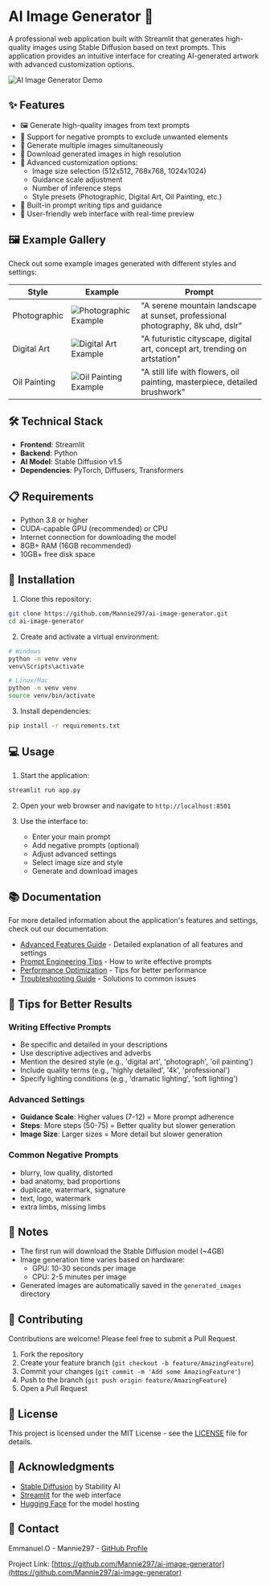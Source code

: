 # AI Image Generator 🎨

A professional web application built with Streamlit that generates high-quality images using Stable Diffusion based on text prompts. This application provides an intuitive interface for creating AI-generated artwork with advanced customization options.

![AI Image Generator Demo](https://raw.githubusercontent.com/Mannie297/ai-image-generator/main/docs/examples/demo.png)

## ✨ Features

- 🖼️ Generate high-quality images from text prompts
- 🚫 Support for negative prompts to exclude unwanted elements
- 🔄 Generate multiple images simultaneously
- 💾 Download generated images in high resolution
- 🎯 Advanced customization options:
  - Image size selection (512x512, 768x768, 1024x1024)
  - Guidance scale adjustment
  - Number of inference steps
  - Style presets (Photographic, Digital Art, Oil Painting, etc.)
- 📝 Built-in prompt writing tips and guidance
- 🎨 User-friendly web interface with real-time preview

## 🖼️ Example Gallery

Check out some example images generated with different styles and settings:

| Style | Example | Prompt |
|-------|---------|--------|
| Photographic | ![Photographic Example](https://raw.githubusercontent.com/Mannie297/ai-image-generator/main/docs/examples/photographic.png) | "A serene mountain landscape at sunset, professional photography, 8k uhd, dslr" |
| Digital Art | ![Digital Art Example](https://raw.githubusercontent.com/Mannie297/ai-image-generator/main/docs/examples/digital_art.png) | "A futuristic cityscape, digital art, concept art, trending on artstation" |
| Oil Painting | ![Oil Painting Example](https://raw.githubusercontent.com/Mannie297/ai-image-generator/main/docs/examples/oil_painting.png) | "A still life with flowers, oil painting, masterpiece, detailed brushwork" |

## 🛠️ Technical Stack

- **Frontend**: Streamlit
- **Backend**: Python
- **AI Model**: Stable Diffusion v1.5
- **Dependencies**: PyTorch, Diffusers, Transformers

## 📋 Requirements

- Python 3.8 or higher
- CUDA-capable GPU (recommended) or CPU
- Internet connection for downloading the model
- 8GB+ RAM (16GB recommended)
- 10GB+ free disk space

## 🚀 Installation

1. Clone this repository:
```bash
git clone https://github.com/Mannie297/ai-image-generator.git
cd ai-image-generator
```

2. Create and activate a virtual environment:
```bash
# Windows
python -m venv venv
venv\Scripts\activate

# Linux/Mac
python -m venv venv
source venv/bin/activate
```

3. Install dependencies:
```bash
pip install -r requirements.txt
```

## 💻 Usage

1. Start the application:
```bash
streamlit run app.py
```

2. Open your web browser and navigate to `http://localhost:8501`

3. Use the interface to:
   - Enter your main prompt
   - Add negative prompts (optional)
   - Adjust advanced settings
   - Select image size and style
   - Generate and download images

## 📚 Documentation

For more detailed information about the application's features and settings, check out our documentation:

- [Advanced Features Guide](docs/advanced_features.md) - Detailed explanation of all features and settings
- [Prompt Engineering Tips](docs/advanced_features.md#prompt-engineering) - How to write effective prompts
- [Performance Optimization](docs/advanced_features.md#performance-optimization) - Tips for better performance
- [Troubleshooting Guide](docs/advanced_features.md#troubleshooting) - Solutions to common issues

## 🎨 Tips for Better Results

### Writing Effective Prompts
- Be specific and detailed in your descriptions
- Use descriptive adjectives and adverbs
- Mention the desired style (e.g., 'digital art', 'photograph', 'oil painting')
- Include quality terms (e.g., 'highly detailed', '4k', 'professional')
- Specify lighting conditions (e.g., 'dramatic lighting', 'soft lighting')

### Advanced Settings
- **Guidance Scale**: Higher values (7-12) = More prompt adherence
- **Steps**: More steps (50-75) = Better quality but slower generation
- **Image Size**: Larger sizes = More detail but slower generation

### Common Negative Prompts
- blurry, low quality, distorted
- bad anatomy, bad proportions
- duplicate, watermark, signature
- text, logo, watermark
- extra limbs, missing limbs

## 📝 Notes

- The first run will download the Stable Diffusion model (~4GB)
- Image generation time varies based on hardware:
  - GPU: 10-30 seconds per image
  - CPU: 2-5 minutes per image
- Generated images are automatically saved in the `generated_images` directory

## 🤝 Contributing

Contributions are welcome! Please feel free to submit a Pull Request.

1. Fork the repository
2. Create your feature branch (`git checkout -b feature/AmazingFeature`)
3. Commit your changes (`git commit -m 'Add some AmazingFeature'`)
4. Push to the branch (`git push origin feature/AmazingFeature`)
5. Open a Pull Request

## 📄 License

This project is licensed under the MIT License - see the [LICENSE](LICENSE) file for details.

## 🙏 Acknowledgments

- [Stable Diffusion](https://stability.ai/stable-diffusion) by Stability AI
- [Streamlit](https://streamlit.io/) for the web interface
- [Hugging Face](https://huggingface.co/) for the model hosting

## 📧 Contact

Emmanuel.O - Mannie297 - [GitHub Profile](https://github.com/Mannie297)

Project Link: [https://github.com/Mannie297/ai-image-generator](https://github.com/Mannie297/ai-image-generator) 